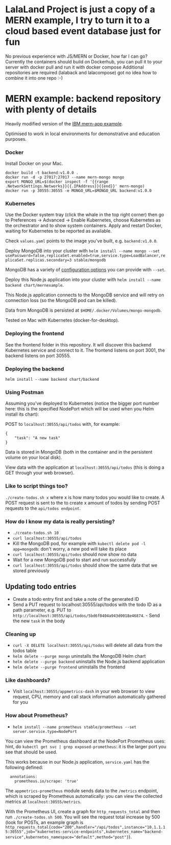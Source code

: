 # LalaLand Project is just a copy of a MERN example, I try to turn it to a cloud based event database just for fun
No previous experience with JS/MERN or Docker, how far I can go?
Currently the containers should build on Dockerhub, you can pull it to your server with docker pull and run it with docker compose
Additional repositories are required (lalaback and lalacompose) got no idea how to combine it into one repo :-)

# MERN example: backend repository with plenty of details
Heavily modified version of the [IBM mern-app example](https://github.com/IBM-Cloud/MERN-app).

Optimised to work in local environments for demonstrative and education purposes.

### Docker

Install Docker on your Mac.

```
docker build -t backend:v1.0.0 .
docker run -d -p 27017:27017 --name mern-mongo mongo
export MONGO_URL=$(docker inspect -f '{{range .NetworkSettings.Networks}}{{.IPAddress}}{{end}}' mern-mongo)
docker run -p 30555:30555 -e MONGO_URL=$MONGO_URL backend:v1.0.0
```

### Kubernetes

Use the Docker system tray (click the whale in the top right corner) then go to Preferences -> Advanced -> Enable Kubernetes, choose Kubernetes as the orchestrator and to show system containers. Apply and restart Docker, waiting for Kubernetes to be reported as available.

Check `values.yaml` points to the image you've built, e.g. `backend:v1.0.0`.

Deploy MongoDB into your cluster with `helm install --name mongo --set usePassword=false,replicaSet.enabled=true,service.type=LoadBalancer,replicaSet.replicas.secondary=3 stable/mongodb`

MongoDB has a variety of [configuration options](https://github.com/helm/charts/tree/HEAD/stable/mongodb) you can provide with `--set`.

Deploy this Node.js application into your cluster with  `helm install --name backend chart/mernexample`. 

This Node.js application connects to the MongoDB service and will retry on connection loss (so the MongoDB pod can be killed).

Data from MongoDB is persisted at `$HOME/.docker/Volumes/mongo-mongodb`.

Tested on Mac with Kubernetes (docker-for-desktop).

### Deploying the frontend
See the frontend folder in this repository. It will discover this backend Kubernetes service and connect to it. The frontend listens on port 3001, the backend listens on port 30555.

### Deploying the backend
`helm install --name backend chart/backend`

### Using Postman

Assuming you've deployed to Kubernetes (notice the bigger port number here: this is the specified NodePort which will be used when you Helm install its chart):

POST to `localhost:30555/api/todos` with, for example:
```
{
	"task": "A new task"
}
```

Data is stored in MongoDB (both in the container and in the persistent volume on your local disk).

View data with the application at `localhost:30555/api/todos` (this is doing a GET through your web browser).

### Like to script things too?
`./create-todos.sh x` where x is how many todos you would like to create. A POST request is sent to the to create x amount of todos by sending POST requests to the `api/todos endpoint`.

### How do I know my data is really persisting?
- `./create-todos.sh 10`
- `curl localhost:30555/api/todos`
- Kill the MongoDB pod, for example with `kubectl delete pod -l app=mongodb`: don't worry, a new pod will take its place
- `curl localhost:30555/api/todos` should now show no data
- Wait for a new MongoDB pod to start and run successfully
- `curl localhost:30555/api/todos` should show the same data that we stored previously

## Updating todo entries
- Create a todo entry first and take a note of the generated ID
- Send a PUT request to localhost:30555/api/todos with the todo ID as a path parameter, e.g. PUT to `http://localhost:30555/api/todos/5bd6f0404a943d0018e46874`. - Send the new `task` in the body

### Cleaning up
- `curl -X DELETE localhost:30555/api/todos` will delete all data from the todos table
- `helm delete --purge mongo` uninstalls the MongoDB Helm chart
- `helm delete --purge backend` uninstalls the Node.js backend application
- `helm delete --purge frontend` uninstalls the frontend

### Like dashboards?
- Visit `localhost:30555/appmetrics-dash` in your web browser to view request, CPU, memory and call stack information automatically gathered for you

### How about Prometheus?
- `helm install --name prometheus stable/prometheus --set server.service.type=NodePort`

You can view the Prometheus dashboard at the NodePort Prometheus uses: hint, do `kubectl get svc | grep exposed-prometheus`: it is the larger port you see that should be used.

This works because in our Node.js application, `service.yaml` has the following defined:

```
  annotations:
    prometheus.io/scrape: 'true'
```

The `appmetrics-prometheus` module sends data to the `/metrics` endpoint, which is scraped by Prometheus automatically: you can view the collected metrics at `localhost:30555/metrics`.

With the Prometheus UI, create a graph for `http_requests_total` and then run `./create-todos.sh 500`. You will see the request total increase by 500 (look for POSTs, an example graph is `http_requests_total{code="200",handler="/api/todos",instance="10.1.1.15:30555",job="kubernetes-service-endpoints",kubernetes_name="backend-service",kubernetes_namespace="default",method="post"}`). 
